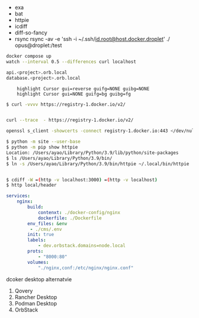 - exa
- bat
- httpie
- icdiff
- diff-so-fancy
- rsync
rsync -av -e 'ssh -i ~/.ssh/id.root@host.docker.droplet' ./ opus@droplet:/test

```bash
docker compose up
watch --interval 0.5 --differences curl localhost

api.<project>.orb.local
database.<project>.orb.local
```

	    highlight Cursor gui=reverse guifg=NONE guibg=NONE
	    highlight Cursor gui=NONE guifg=bg guibg=fg

```bash
$ curl -vvvv https://registry-1.docker.io/v2/


curl --trace  - https://registry-1.docker.io/v2/

openssl s_client -showcerts -connect registry-1.docker.io:443 </dev/null

$ python -m site --user-base
$ python -m pip show httpie
Location: /Users/ayao/Library/Python/3.9/lib/python/site-packages
$ ls /Users/ayao/Library/Python/3.9/bin/
$ ln -s /Users/ayao/Library/Python/3.9/bin/httpie ~/.local/bin/httpie


$ cdiff -W =(http -v localhost:3000) =(http -v localhost)
$ http local/header
```


```yml
services:
    nginx:
        build:
            contenxt: ./docker-config/nginx
            dockerfile: ./Dockerfile
        env_files: &env
         - ./cms/.env
        init: true
        labels:
            - dev.orbstack.domains=node.local
        prots: 
            - "8000:80"
        volumes:
            "./nginx,conf:/etc/nginx/nginx.conf"


```


dcoker desktop alternatvie

1. Qovery
2. Rancher Desktop
3. Podman Desktop
4. OrbStack